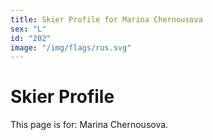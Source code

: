 ```yaml
---
title: Skier Profile for Marina Chernousova
sex: "L"
id: "202"
image: "/img/flags/rus.svg" 
---
```


# Skier Profile

This page is for: Marina Chernousova.
    